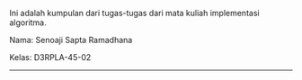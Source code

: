 Ini adalah kumpulan dari tugas-tugas dari mata kuliah implementasi algoritma.

Nama: Senoaji Sapta Ramadhana

Kelas: D3RPLA-45-02

---